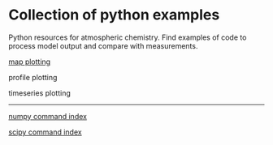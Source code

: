 # Collection of python examples
<!--
.. title: Python examples for atmospheric chemistry
.. date: 2020-03-26
.. tags: atmospheric chemistry python examples gallery
.. description: Based off the Unidata one-stop shop for Python in atmospheric science and meteorology
.. author: rrb
-->

Python resources for atmospheric chemistry. Find examples of code to process model output and compare with measurements.

[map plotting](https://nbviewer.jupyter.org/github/NCAR/CAM-chem/blob/master/docs/subpages/map_plotting.md)

profile plotting

timeseries plotting

------------------------------
[numpy command index](https://numpy.org/doc/stable/genindex.html)

[scipy command index](https://docs.scipy.org/doc/scipy/reference/genindex.html)


